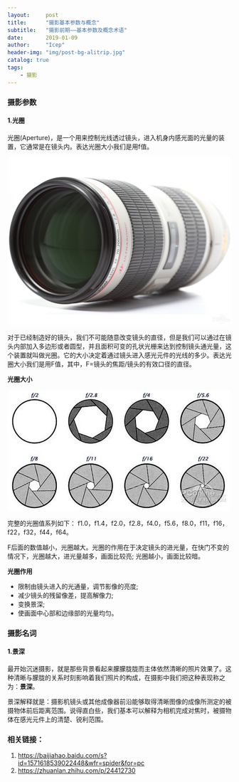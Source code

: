 ```yaml
---
layout:     post
title:      "摄影基本参数与概念"
subtitle:   "摄影前期——基本参数及概念术语"
date:       2019-01-09
author:     "Icep"
header-img: "img/post-bg-alitrip.jpg"
catalog: true
tags:
    - 摄影
---
```


### 摄影参数

#### 1.光圈

光圈(Aperture)，是一个用来控制光线透过镜头，进入机身内感光面的光量的装置，它通常是在镜头内。表达光圈大小我们是用f值。

![img](/img/in-post/post-photograph/aperture-2.jpg)

对于已经制造好的镜头，我们不可能随意改变镜头的直径，但是我们可以通过在镜头内部加入多边形或者圆型，并且面积可变的孔状光栅来达到控制镜头通光量，这个装置就叫做光圈。它的大小决定着通过镜头进入感光元件的光线的多少。表达光圈大小我们是用F值，其中，F=镜头的焦距/镜头的有效口径的直径。

**光圈大小**

![img](/img/in-post/post-photograph/aperture-1.jpg)

完整的光圈值系列如下： f1.0，f1.4，f2.0，f2.8，f4.0，f5.6，f8.0，f11，f16，f22，f32，f44，f64。

F后面的数值越小，光圈越大。光圈的作用在于决定镜头的进光量，在快门不变的情况下，光圈越大，进光量越多，画面比较亮; 光圈越小，画面比较暗。

**光圈作用**

- 限制由镜头进入的光通量，调节影像的亮度;
- 减少镜头的残留像差，提高解像力;
- 变换景深;
- 使画面中心部和边缘部的光量均匀。

### 摄影名词

#### 1.景深

最开始沉迷摄影，就是那些背景看起来朦朦胧胧而主体依然清晰的照片效果了。这种清晰与朦胧的关系时刻影响着我们照片的构成，在摄影中我们把这种表现称之为：**景深**。

景深解释就是：摄影机镜头或其他成像器前沿能够取得清晰图像的成像所测定的被摄物体前后距离范围。说得直白些，我们基本可以解释为相机完成对焦时，被摄物体在感光元件上的清楚、锐利范围。


### 相关链接：

1. https://baijiahao.baidu.com/s?id=1571618539022448&wfr=spider&for=pc
2. https://zhuanlan.zhihu.com/p/24412730
